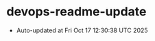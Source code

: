 # devops-readme-update
<!--START_SECTION:activity-->
- Auto-updated at Fri Oct 17 12:30:38 UTC 2025
<!--END_SECTION:activity-->
